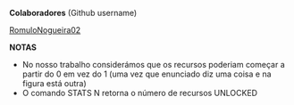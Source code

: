 **Colaboradores** (Github username)

<a href="https://github.com/RomuloNogueira02">RomuloNogueira02</a>

**NOTAS**

- No nosso trabalho considerámos que os recursos poderiam começar a partir do 0 em vez do 1 (uma vez que enunciado diz uma coisa e na figura está outra)
- O comando STATS N retorna o número de recursos UNLOCKED
